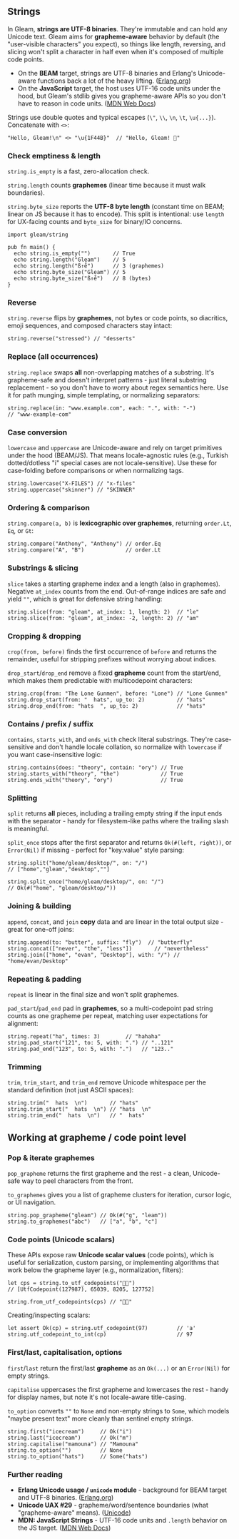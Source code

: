 ## Strings

In Gleam, **strings are UTF-8 binaries**. They're immutable and can hold any Unicode text. Gleam aims for **grapheme-aware** behavior by default (the "user-visible characters" you expect), so things like length, reversing, and slicing won't split a character in half even when it's composed of multiple code points. 

- On the **BEAM** target, strings are UTF-8 binaries and Erlang's Unicode-aware functions back a lot of the heavy lifting. ([Erlang.org][1])
- On the **JavaScript** target, the host uses UTF-16 code units under the hood, but Gleam's stdlib gives you grapheme-aware APIs so you don't have to reason in code units. ([MDN Web Docs][2])

Strings use double quotes and typical escapes (`\"`, `\\`, `\n`, `\t`, `\u{...}`). Concatenate with `<>`:

```gleam
"Hello, Gleam!\n" <> "\u{1F44B}"  // "Hello, Gleam! 👋"
```

### Check emptiness & length

`string.is_empty` is a fast, zero-allocation check. 

`string.length` counts **graphemes** (linear time because it must walk boundaries).

`string.byte_size` reports the **UTF-8 byte length** (constant time on BEAM; linear on JS because it has to encode). This split is intentional: use `length` for UX-facing counts and `byte_size` for binary/IO concerns. 

```gleam
import gleam/string

pub fn main() {
  echo string.is_empty("")       // True
  echo string.length("Gleam")    // 5
  echo string.length("ß↑e̊")      // 3 (graphemes)
  echo string.byte_size("Gleam") // 5
  echo string.byte_size("ß↑e̊")   // 8 (bytes)
}
```

### Reverse

`string.reverse` flips by **graphemes**, not bytes or code points, so diacritics, emoji sequences, and composed characters stay intact:

```gleam
string.reverse("stressed") // "desserts"
```

### Replace (all occurrences)

`string.replace` swaps **all** non-overlapping matches of a substring. It's grapheme-safe and doesn't interpret patterns - just literal substring replacement - so you don't have to worry about regex semantics here. Use it for path munging, simple templating, or normalizing separators:

```gleam
string.replace(in: "www.example.com", each: ".", with: "-")
// "www-example-com"
```

### Case conversion

`lowercase` and `uppercase` are Unicode-aware and rely on target primitives under the hood (BEAM/JS). That means locale-agnostic rules (e.g., Turkish dotted/dotless "i" special cases are not locale-sensitive). Use these for case-folding before comparisons or when normalizing tags.

```gleam
string.lowercase("X-FILES") // "x-files"
string.uppercase("skinner") // "SKINNER"
```

### Ordering & comparison

`string.compare(a, b)` is **lexicographic over graphemes**, returning `order.Lt`, `Eq`, or `Gt`: 

```gleam
string.compare("Anthony", "Anthony") // order.Eq
string.compare("A", "B")             // order.Lt
```

### Substrings & slicing

`slice` takes a starting grapheme index and a length (also in graphemes). Negative `at_index` counts from the end. Out-of-range indices are safe and yield `""`, which is great for defensive string handling:

```gleam
string.slice(from: "gleam", at_index: 1, length: 2)  // "le"
string.slice(from: "gleam", at_index: -2, length: 2) // "am"
```

### Cropping & dropping

`crop(from, before)` finds the first occurrence of `before` and returns the remainder, useful for stripping prefixes without worrying about indices. 

`drop_start`/`drop_end` remove a fixed **grapheme** count from the start/end, which makes them predictable with multicodepoint characters:

```gleam
string.crop(from: "The Lone Gunmen", before: "Lone") // "Lone Gunmen"
string.drop_start(from: "  hats", up_to: 2)          // "hats"
string.drop_end(from: "hats  ", up_to: 2)            // "hats"
```

### Contains / prefix / suffix

`contains`, `starts_with`, and `ends_with` check literal substrings. They're case-sensitive and don't handle locale collation, so normalize with `lowercase` if you want case-insensitive logic:

```gleam
string.contains(does: "theory", contain: "ory") // True
string.starts_with("theory", "the")             // True
string.ends_with("theory", "ory")               // True
```

### Splitting

`split` returns **all** pieces, including a trailing empty string if the input ends with the separator - handy for filesystem-like paths where the trailing slash is meaningful. 

`split_once` stops after the first separator and returns `Ok(#(left, right))`, or `Error(Nil)` if missing - perfect for "key\:value" style parsing:

```gleam
string.split("home/gleam/desktop/", on: "/")
// ["home","gleam","desktop",""]

string.split_once("home/gleam/desktop/", on: "/")
// Ok(#("home", "gleam/desktop/"))
```

### Joining & building

`append`, `concat`, and `join` **copy** data and are linear in the total output size - great for one-off joins:

```gleam
string.append(to: "butter", suffix: "fly")  // "butterfly"
string.concat(["never", "the", "less"])       // "nevertheless"
string.join(["home", "evan", "Desktop"], with: "/") // "home/evan/Desktop"
```

### Repeating & padding

`repeat` is linear in the final size and won't split graphemes.

`pad_start`/`pad_end` pad in **graphemes**, so a multi-codepoint pad string counts as one grapheme per repeat, matching user expectations for alignment:

```gleam
string.repeat("ha", times: 3)        // "hahaha"
string.pad_start("121", to: 5, with: ".") // "..121"
string.pad_end("123", to: 5, with: ".")   // "123.."
```

### Trimming

`trim`, `trim_start`, and `trim_end` remove Unicode whitespace per the standard definition (not just ASCII spaces):

```gleam
string.trim("  hats  \n")       // "hats"
string.trim_start("  hats  \n") // "hats  \n"
string.trim_end("  hats  \n")   // "  hats"
```

## Working at grapheme / code point level

### Pop & iterate graphemes

`pop_grapheme` returns the first grapheme and the rest - a clean, Unicode-safe way to peel characters from the front.

`to_graphemes` gives you a list of grapheme clusters for iteration, cursor logic, or UI navigation. 

```gleam
string.pop_grapheme("gleam") // Ok(#("g", "leam"))
string.to_graphemes("abc")   // ["a", "b", "c"]
```

### Code points (Unicode scalars)

These APIs expose raw **Unicode scalar values** (code points), which is useful for serialization, custom parsing, or implementing algorithms that work below the grapheme layer (e.g., normalization, filters):
```gleam
let cps = string.to_utf_codepoints("🏳️‍🌈")
// [UtfCodepoint(127987), 65039, 8205, 127752]

string.from_utf_codepoints(cps) // "🏳️‍🌈"
```

Creating/inspecting scalars:

```gleam
let assert Ok(cp) = string.utf_codepoint(97)         // 'a'
string.utf_codepoint_to_int(cp)                      // 97
```

### First/last, capitalisation, options

`first`/`last` return the first/last **grapheme** as an `Ok(...)` or an `Error(Nil)` for empty strings. 

`capitalise` uppercases the first grapheme and lowercases the rest - handy for display names, but note it's not locale-aware title-casing. 

`to_option` converts `""` to `None` and non-empty strings to `Some`, which models "maybe present text" more cleanly than sentinel empty strings.

```gleam
string.first("icecream")     // Ok("i")
string.last("icecream")      // Ok("m")
string.capitalise("mamouna") // "Mamouna"
string.to_option("")         // None
string.to_option("hats")     // Some("hats")
```

### Further reading

* **Erlang Unicode usage / `unicode` module**  -  background for BEAM target and UTF-8 binaries. ([Erlang.org][1])
* **Unicode UAX #29**  -  grapheme/word/sentence boundaries (what "grapheme-aware" means). ([Unicode][2])
* **MDN: JavaScript Strings**  -  UTF-16 code units and `.length` behavior on the JS target. ([MDN Web Docs][3])

[1]: https://www.erlang.org/doc/apps/stdlib/unicode_usage.html "Using Unicode in Erlang  -  stdlib v7.0.2"
[2]: https://unicode.org/reports/tr29/ "UAX #29: Unicode Text Segmentation"
[3]: https://developer.mozilla.org/en-US/docs/Web/JavaScript/Reference/Global_Objects/String/length "String: length - JavaScript | MDN - Mozilla"
